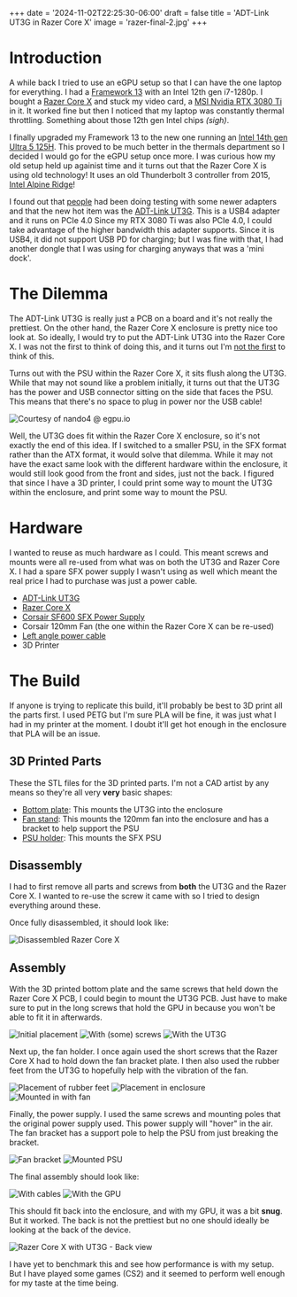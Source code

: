 +++
date = '2024-11-02T22:25:30-06:00'
draft = false
title = 'ADT-Link UT3G in Razer Core X'
image = 'razer-final-2.jpg'
+++

# Introduction
A while back I tried to use an eGPU setup so that I can have the one laptop for everything. I had a [Framework 13](https://frame.work) with an Intel 12th gen i7-1280p. I bought a [Razer Core X](https://www.razer.com/mena-en/gaming-laptops/razer-core-x) and stuck my video card, a [MSI Nvidia RTX 3080 Ti](https://www.msi.com/Graphics-Card/GeForce-RTX-3080-Ti-VENTUS-3X-12G-OC) in it. It worked fine but then I noticed that my laptop was constantly thermal throttling. Something about those 12th gen Intel chips *(sigh)*.

I finally upgraded my Framework 13 to the new one running an [Intel 14th gen Ultra 5 125H](https://frame.work/products/laptop13-diy-intel-ultra-1). This proved to be much better in the thermals department so I decided I would go for the eGPU setup once more. I was curious how my old setup held up againist time and it turns out that the Razer Core X is using old technology! It uses an old Thunderbolt 3 controller from 2015, [Intel Alpine Ridge](https://www.intel.com/content/www/us/en/products/sku/87402/intel-dsl6540-thunderbolt-3-controller/specifications.html)! 

I found out that [people](https://www.reddit.com/r/eGPU/comments/17vgjcc/egpu_thunderbolt_vs_usb4_adt_link_ut3g_tutorial/) had been doing testing with some newer adapters and that the new hot item was the [ADT-Link UT3G](https://www.adt.link/product/UT3G.html). This is a USB4 adapter and it runs on PCIe 4.0 Since my RTX 3080 Ti was also PCIe 4.0, I could take advantage of the higher bandwidth this adapter supports. Since it is USB4, it did not support USB PD for charging; but I was fine with that, I had another dongle that I was using for charging anyways that was a 'mini dock'.

# The Dilemma
The ADT-Link UT3G is really just a PCB on a board and it's not really the prettiest. On the other hand, the Razer Core X enclosure is pretty nice too look at. So ideally, I would try to put the ADT-Link UT3G into the Razer Core X. I was not the first to think of doing this, and it turns out I'm [not the first](https://egpu.io/forums/thunderbolt-enclosures/question-modding-razer-core-x-chroma-to-oculink-and-or-pcie-4-0/) to think of this.

Turns out with the PSU within the Razer Core X, it sits flush along the UT3G. While that may not sound like a problem initially, it turns out that the UT3G has the power and USB connector sitting on the side that faces the PSU. This means that there's no space to plug in power nor the USB cable!

![Courtesy of nando4 @ egpu.io](razer1.jpg)

Well, the UT3G does fit within the Razer Core X enclosure, so it's not exactly the end of this idea. If I switched to a smaller PSU, in the SFX format rather than the ATX format, it would solve that dilemma. While it may not have the exact same look with the different hardware within the enclosure, it would still look good from the front and sides, just not the back. I figured that since I have a 3D printer, I could print some way to mount the UT3G within the enclosure, and print some way to mount the PSU.

# Hardware
I wanted to reuse as much hardware as I could. This meant screws and mounts were all re-used from what was on both the UT3G and Razer Core X. I had a spare SFX power supply I wasn't using as well which meant the real price I had to purchase was just a power cable.

- [ADT-Link UT3G](https://www.aliexpress.us/item/3256806035240326.html?gatewayAdapt=glo2usa4itemAdapt)
- [Razer Core X](https://www.razer.com/mena-en/gaming-laptops/razer-core-x)
- [Corsair SF600 SFX Power Supply](https://www.amazon.com/CORSAIR-SF600-Modular-Supply-Certified/dp/B01CGI5M24)
- Corsair 120mm Fan (the one within the Razer Core X can be re-used)
- [Left angle power cable](https://www.amazon.com/Tripp-Lite-Standard-IEC-320-C13-P006-006-13LA/dp/B003MGB1EI?crid=EAC9Z5IEBPPW)
- 3D Printer

# The Build
If anyone is trying to replicate this build, it'll probably be best to 3D print all the parts first. I used PETG but I'm sure PLA will be fine, it was just what I had in my printer at the moment. I doubt it'll get hot enough in the enclosure that PLA will be an issue.

## 3D Printed Parts
These the STL files for the 3D printed parts. I'm not a CAD artist by any means so they're all very **very** basic shapes:
- [Bottom plate](razer-bottom-plate-full.stl): This mounts the UT3G into the enclosure
- [Fan stand](razer-fan-stand.stl): This mounts the 120mm fan into the enclosure and has a bracket to help support the PSU
- [PSU holder](razerx-pus-holder-5.stl): This mounts the SFX PSU

## Disassembly
I had to first remove all parts and screws from **both** the UT3G and the Razer Core X. I wanted to re-use the screw it came with so I tried to design everything around these.

Once fully disassembled, it should look like:

![Disassembled Razer Core X](razer-disassembled.jpg)

## Assembly
With the 3D printed bottom plate and the same screws that held down the Razer Core X PCB, I could begin to mount the UT3G PCB. Just have to make sure to put in the long screws that hold the GPU in because you won't be able to fit it in afterwards.

![Initial placement](razer-bottom-1.jpg) ![With (some) screws](razer-bottom-2.jpg) ![With the UT3G](razer-bottom-3.jpg)

Next up, the fan holder. I once again used the short screws that the Razer Core X had to hold down the fan bracket plate. I then also used the rubber feet from the UT3G to hopefully help with the vibration of the fan.

![Placement of rubber feet](razer-fan-1.jpg) ![Placement in enclosure](razer-fan-2.jpg) ![Mounted in with fan](razer-fan-3.jpg)

Finally, the power supply. I used the same screws and mounting poles that the original power supply used. This power supply will "hover" in the air. The fan bracket has a support pole to help the PSU from just breaking the bracket.

![Fan bracket](razer-psu-1.jpg) ![Mounted PSU](razer-psu-2.jpg)

The final assembly should look like:

![With cables](razer-final-1.jpg) ![With the GPU](razer-final-2.jpg)

This should fit back into the enclosure, and with my GPU, it was a bit **snug**. But it worked. The back is not the prettiest but no one should ideally be looking at the back of the device.

![Razer Core X with UT3G - Back view](razer-back.jpg)

I have yet to benchmark this and see how performance is with my setup. But I have played some games (CS2) and it seemed to perform well enough for my taste at the time being.